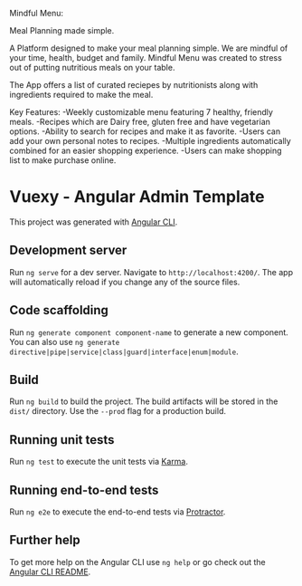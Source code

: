 Mindful Menu:

Meal Planning made simple.

A Platform designed to  make your meal planning simple. We are mindful of your time, health, budget and family. Mindful Menu was created to stress out of putting nutritious meals on your table.

The App offers a list of curated reciepes by nutritionists along with ingredients required to make the meal.

Key Features:
-Weekly customizable menu featuring 7 healthy, friendly meals.
-Recipes which are Dairy free, gluten free and have vegetarian options.
-Ability to search for recipes and make it as favorite.
-Users can add your own personal notes to recipes.
-Multiple ingredients automatically combined for an easier shopping experience.
-Users can make shopping list to make purchase online.





# Vuexy - Angular Admin Template

This project was generated with [Angular CLI](https://github.com/angular/angular-cli).

## Development server

Run `ng serve` for a dev server. Navigate to `http://localhost:4200/`. The app will automatically reload if you change any of the source files.

## Code scaffolding

Run `ng generate component component-name` to generate a new component. You can also use `ng generate directive|pipe|service|class|guard|interface|enum|module`.

## Build

Run `ng build` to build the project. The build artifacts will be stored in the `dist/` directory. Use the `--prod` flag for a production build.

## Running unit tests

Run `ng test` to execute the unit tests via [Karma](https://karma-runner.github.io).

## Running end-to-end tests

Run `ng e2e` to execute the end-to-end tests via [Protractor](http://www.protractortest.org/).

## Further help

To get more help on the Angular CLI use `ng help` or go check out the [Angular CLI README](https://github.com/angular/angular-cli/blob/master/README.md).
